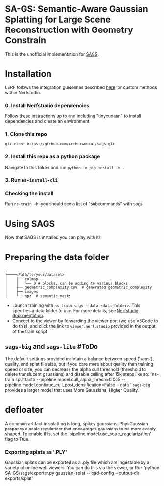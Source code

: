 # SA-GS: Semantic-Aware Gaussian Splatting for Large Scene Reconstruction with Geometry Constrain
This is the unofficial implementation for [SAGS](https://saliteta.github.io/SA-GS-public/).

# Installation
LERF follows the integration guidelines described [here](https://docs.nerf.studio/en/latest/developer_guides/new_methods.html) for custom methods within Nerfstudio. 
### 0. Install Nerfstudio dependencies
[Follow these instructions](https://docs.nerf.studio/en/latest/quickstart/installation.html) up to and including "tinycudann" to install dependencies and create an environment
### 1. Clone this repo
`git clone https://github.com/ArthurXu0101/sags.git`
### 2. Install this repo as a python package
Navigate to this folder and run `python -m pip install -e .`

### 3. Run `ns-install-cli`

### Checking the install
Run `ns-train -h`: you should see a list of "subcommands" with sags

# Using SAGS
Now that SAGS is installed you can play with it! 

# Preparing the data folder


```
.
├────<Path/to/your/dataset>
│    ├── colmap  
│    │   └── 0 # blocks, can be adding to various blocks
│    ├── geometric_complexity.csv  # generated geometric_complexity
│    ├── images   
│    └── npz  # semantic_masks
```


- Launch training with `ns-train sags --data <data_folder>`. This specifies a data folder to use. For more details, see [Nerfstudio documentation](https://docs.nerf.studio/en/latest/quickstart/first_nerf.html). 
- Connect to the viewer by forwarding the viewer port (we use VSCode to do this), and click the link to `viewer.nerf.studio` provided in the output of the train script

## `sags-big` and `sags-lite` #ToDo
The default settings provided maintain a balance between speed ('sags'), quality, and splat file size, but if you care more about quality than training speed or size, you can decrease the alpha cull threshold (threshold to delete translucent gaussians) and disable culling after 15k steps like so: 'ns-train splatfacto --pipeline.model.cull_alpha_thresh=0.005 --pipeline.model.continue_cull_post_densification=False --data <data>'
`sags-big` provides a larger model that uses More Gaussians, Higher Quality.

# defloater
A common artifact in splatting is long, spikey gaussians. PhysGaussian proposes a scale regularizer that encourages gaussians to be more evenly shaped. To enable this, set the 'pipeline.model.use_scale_regularization' flag to True.

### Exporting splats as '.PLY'
Gaussian splats can be exported as a .ply file which are ingestable by a variety of online web viewers. You can do this via the viewer, or
Run 'python SA-GS/sags/exporter.py gaussian-splat --load-config <config> --output-dir exports/splat' 